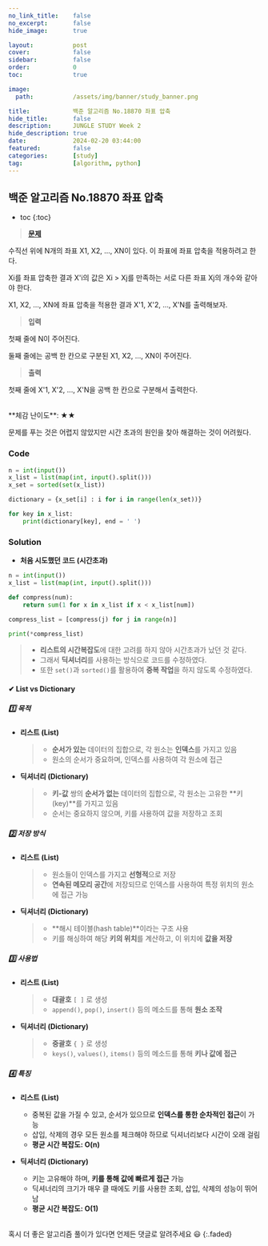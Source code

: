 ```yaml
---
no_link_title:    false 
no_excerpt:       false 
hide_image:       true

layout:           post
cover:            false
sidebar:          false
order:            0      
toc:              true

image:
  path:           /assets/img/banner/study_banner.png

title:            백준 알고리즘 No.18870 좌표 압축
hide_title:       false
description:      JUNGLE STUDY Week 2
hide_description: true
date:             2024-02-20 03:44:00
featured:         false
categories:       [study]
tag:              [algorithm, python]
---
```


## 백준 알고리즘 No.18870 좌표 압축

* toc
{:toc}

> [**문제**](https://www.acmicpc.net/problem/18870)

수직선 위에 N개의 좌표 X1, X2, ..., XN이 있다. 이 좌표에 좌표 압축을 적용하려고 한다.

Xi를 좌표 압축한 결과 X'i의 값은 Xi > Xj를 만족하는 서로 다른 좌표 Xj의 개수와 같아야 한다.

X1, X2, ..., XN에 좌표 압축을 적용한 결과 X'1, X'2, ..., X'N를 출력해보자.

> **입력**

첫째 줄에 N이 주어진다.

둘째 줄에는 공백 한 칸으로 구분된 X1, X2, ..., XN이 주어진다.

> **출력** 

첫째 줄에 X'1, X'2, ..., X'N을 공백 한 칸으로 구분해서 출력한다.

<br>
**체감 난이도**: ★★

문제를 푸는 것은 어렵지 않았지만 시간 초과의 원인을 찾아 해결하는 것이 어려웠다.

### Code
```python
n = int(input())
x_list = list(map(int, input().split()))
x_set = sorted(set(x_list))

dictionary = {x_set[i] : i for i in range(len(x_set))}

for key in x_list:
    print(dictionary[key], end = ' ')
```

### Solution

- **처음 시도했던 코드 (시간초과)**

```python
n = int(input())
x_list = list(map(int, input().split()))

def compress(num):
    return sum(1 for x in x_list if x < x_list[num])

compress_list = [compress(j) for j in range(n)]

print(*compress_list)
```
> - **리스트의 시간복잡도**에 대한 고려를 하지 않아 시간초과가 났던 것 같다. 
> - 그래서 **딕셔너리**를 사용하는 방식으로 코드를 수정하였다.
> - 또한 `set()`과 `sorted()`를 활용하여 **중복 작업**을 하지 않도록 수정하였다. 

#### ✔ List vs Dictionary

##### 1️⃣ **목적**
- **리스트 (List)**
  > - **순서가 있는** 데이터의 집합으로, 각 원소는 **인덱스**를 가지고 있음
  > - 원소의 순서가 중요하며, 인덱스를 사용하여 각 원소에 접근

- **딕셔너리 (Dictionary)**
  > - **키-값** 쌍의 **순서가 없는** 데이터의 집합으로, 각 원소는 고유한 **키(key)**를 가지고 있음
  > - 순서는 중요하지 않으며, 키를 사용하여 값을 저장하고 조회

##### 2️⃣ **저장 방식**
- **리스트 (List)**
  > - 원소들이 인덱스를 가지고 **선형적**으로 저장
  > - **연속된 메모리 공간**에 저장되므로 인덱스를 사용하여 특정 위치의 원소에 접근 가능

- **딕셔너리 (Dictionary)**
  > - **해시 테이블(hash table)**이라는 구조 사용
  > - 키를 해싱하여 해당 **키의 위치**를 계산하고, 이 위치에 **값을 저장**

##### 3️⃣ **사용법**
- **리스트 (List)**
  > - **대괄호** `[ ]` 로 생성
  > - `append()`, `pop()`, `insert()` 등의 메소드를 통해 **원소 조작**

- **딕셔너리 (Dictionary)**
  > - **중괄호** `{ }` 로 생성
  > - `keys()`, `values()`, `items()` 등의 메소드를 통해 **키나 값에 접근**

##### 4️⃣ **특징**
- **리스트 (List)**
  - 중복된 값을 가질 수 있고, 순서가 있으므로 **인덱스를 통한 순차적인 접근**이 가능
  - 삽입, 삭제의 경우 모든 원소를 체크해야 하므로 딕셔너리보다 시간이 오래 걸림
  - **평균 시간 복잡도: O(n)**
  
- **딕셔너리 (Dictionary)**
  - 키는 고유해야 하며, **키를 통해 값에 빠르게 접근** 가능
  - 딕셔너리의 크기가 매우 클 때에도 키를 사용한 조회, 삽입, 삭제의 성능이 뛰어남
  - **평균 시간 복잡도: O(1)**

<br>
혹시 더 좋은 알고리즘 풀이가 있다면 언제든 댓글로 알려주세요 😃
{:.faded}
